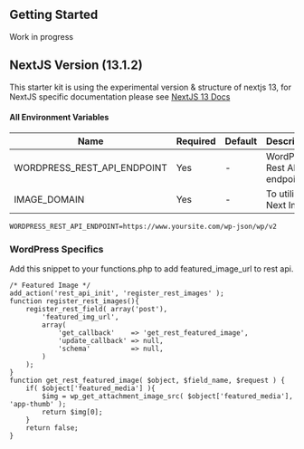## Getting Started
Work in progress

## NextJS Version (13.1.2)
This starter kit is using the experimental version & structure of nextjs 13, for NextJS specific documentation please see [NextJS 13 Docs](https://beta.nextjs.org/docs/)

#### All Environment Variables

| Name                               | Required | Default | Description                                       |
| ---------------------------------- | -------- | -       | ------------------------------------------------- |
| WORDPRESS_REST_API_ENDPOINT        | Yes      | -       | WordPress Rest API endpoit                        |
| IMAGE_DOMAIN                             | Yes      | -       | To utilize Next Image                             |

`WORDPRESS_REST_API_ENDPOINT=https://www.yoursite.com/wp-json/wp/v2`

### WordPress Specifics
Add this snippet to your functions.php to add featured_image_url to rest api.
```
/* Featured Image */
add_action('rest_api_init', 'register_rest_images' );
function register_rest_images(){
    register_rest_field( array('post'),
        'featured_img_url',
        array(
            'get_callback'    => 'get_rest_featured_image',
            'update_callback' => null,
            'schema'          => null,
        )
    );
}
function get_rest_featured_image( $object, $field_name, $request ) {
    if( $object['featured_media'] ){
        $img = wp_get_attachment_image_src( $object['featured_media'], 'app-thumb' );
        return $img[0];
    }
    return false;
}
```